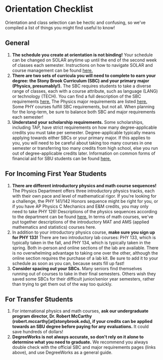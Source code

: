 # Orientation Checklist

Orientation and class selection can be hectic and confusing, so we've compiled a list of things you might find useful to know!

## General
1. **The schedule you create at orientation is not binding!** Your schedule can be changed on SOLAR anytime up until the end of the second week of classes each semester. Instructions on how to navigate SOLAR and course management can be found [here.](https://it.stonybrook.edu/services/solar/solar-for-students)
2. **There are two sets of curricula you will need to complete to earn your degree: the Stony Brook Curriculum (SBC) and your primary major (Physics, presumably!).** The SBC requires students to take a diverse range of classes, each with a course attribute, such as language (LANG) or technology (TECH). You can find a full description of the SBC requirements [here.](https://www.stonybrook.edu/sb/bulletin/current/policiesandregulations/degree_requirements/categoriesandlearningoutcomes.php) The Physics major requirements are listed [here.](https://www.stonybrook.edu/sb/bulletin/current/academicprograms/phy/degreesandrequirements.php) Some PHY courses fulfill SBC requirements, but not all. When planning for the long-term, be sure to balance both SBC and major requirements each semester!
3. **Understand your scholarship requirements.** Some scholarships, including TAP, have strict requirements on how many degree-applicable credits you must take per semester. Degree-applicable typically means applying towards either SBCs or your primary major. If this applies to you, you will need to be careful about taking too many courses in one semester or transferring too many credits from high school, else you run out of degree-applicable credits later. Information on common forms of financial aid for SBU students can be found [here.](https://www.stonybrook.edu/commcms/finaid/undergraduate/types_of_aid/)


## For Incoming First Year Students

1. **There are different introductory physics and math course sequences!** The Physics Department offers three introductory physics tracks, each with their own pace and level of mathematical rigor. If you're looking for a challenge, the PHY 141/142 Honors sequence might be right for you, or if you have AP Physics C Mechanics and E&M credits, you may only need to take PHY 126! Descriptions of the physics sequences according to the department can be found [here.](http://www.physics.sunysb.edu/Physics/undergrad/NewUGPHY.shtml) In terms of math courses, we've put together descriptions of the introductory MAT and AMS (applied mathematics and statistics) courses here.
2. In addition to your introductory physics course, **make sure you sign up for PHY 133!** There are two introductory lab courses: PHY 133, which is typically taken in the fall, and PHY 134, which is typically taken in the spring. Both in-person and online sections of the lab are available. There is no overwhelming advantage to taking one over the other, although the online section requires the purchase of a lab kit. Be sure to add it to your schedule as soon as you can, because seats fill up fast!
3. **Consider spacing out your SBCs.** Many seniors find themselves running out of courses to take in their final semesters. Others wish they saved some SBCs for their difficult junior/senior year semesters, rather than trying to get them out of the way too quickly.


## For Transfer Students

1. For international physics and math courses, **ask our undergraduate program director, Dr. Robert McCarthy (robert.mccarthy[at]stonybrook.edu), if your credits can be applied towards an SBU degree before paying for any evaluations.** It could save hundreds of dollars!
2. **DegreeWorks is not always accurate, so don't rely on it alone to determine what you need to graduate.** We recommend you always double check with the official SBC and major requirements pages (links above), and use DegreeWorks as a general guide.
